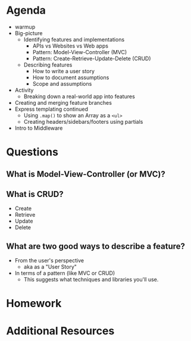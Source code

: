 # Agenda

- warmup
- Big-picture
    - Identifying features and implementations
        - APIs vs Websites vs Web apps
        - Pattern: Model-View-Controller (MVC)
        - Pattern: Create-Retrieve-Update-Delete (CRUD)
    - Describing features
        - How to write a user story
        - How to document assumptions
        - Scope and assumptions
- Activity
    - Breaking down a real-world app into features
- Creating and merging feature branches
- Express templating continued
    - Using `.map()` to show an Array as a `<ul>`
    - Creating headers/sidebars/footers using partials
- Intro to Middleware

# Questions

## What is Model-View-Controller (or MVC)?

## What is CRUD?

- Create
- Retrieve
- Update
- Delete

## What are two good ways to describe a feature?

- From the user's perspective
    - aka as a "User Story"
- In terms of a pattern (like MVC or CRUD)
    - This suggests what techniques and libraries you'll use.

# Homework


# Additional Resources

